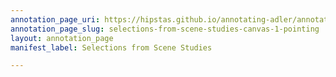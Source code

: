```yaml
---
annotation_page_uri: https://hipstas.github.io/annotating-adler/annotations/selections-from-scene-studies-canvas-1-pointing.json
annotation_page_slug: selections-from-scene-studies-canvas-1-pointing
layout: annotation_page
manifest_label: Selections from Scene Studies

---
```

